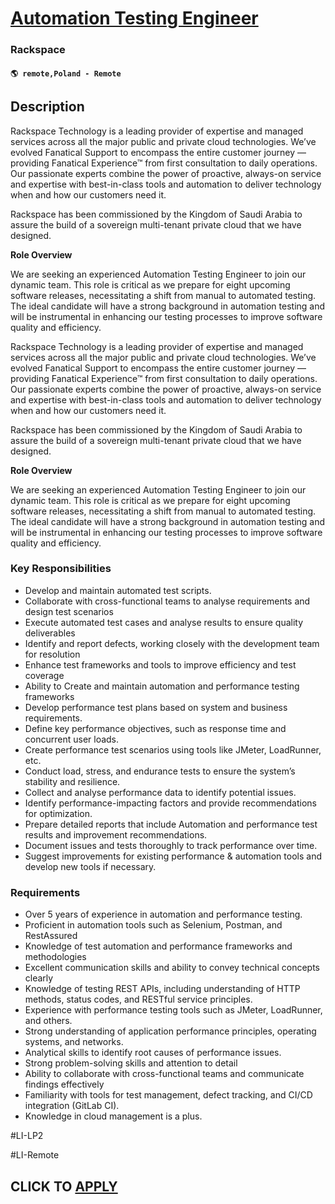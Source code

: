 # [Automation Testing Engineer](https://www.remotewlb.com/apply/automation-testing-engineer)  
### Rackspace  
#### `🌎 remote,Poland - Remote`  

## Description

Rackspace Technology is a leading provider of expertise and managed services across all the major public and private cloud technologies. We’ve evolved Fanatical Support to encompass the entire customer journey — providing Fanatical Experience™ from first consultation to daily operations. Our passionate experts combine the power of proactive, always-on service and expertise with best-in-class tools and automation to deliver technology when and how our customers need it.

  

Rackspace has been commissioned by the Kingdom of Saudi Arabia to assure the build of a sovereign multi-tenant private cloud that we have designed.

  

 **Role Overview**

  

We are seeking an experienced Automation Testing Engineer to join our dynamic team. This role is critical as we prepare for eight upcoming software releases, necessitating a shift from manual to automated testing. The ideal candidate will have a strong background in automation testing and will be instrumental in enhancing our testing processes to improve software quality and efficiency.

  

Rackspace Technology is a leading provider of expertise and managed services across all the major public and private cloud technologies. We’ve evolved Fanatical Support to encompass the entire customer journey — providing Fanatical Experience™ from first consultation to daily operations. Our passionate experts combine the power of proactive, always-on service and expertise with best-in-class tools and automation to deliver technology when and how our customers need it.

  

Rackspace has been commissioned by the Kingdom of Saudi Arabia to assure the build of a sovereign multi-tenant private cloud that we have designed.

  

 **Role Overview**

  

We are seeking an experienced Automation Testing Engineer to join our dynamic team. This role is critical as we prepare for eight upcoming software releases, necessitating a shift from manual to automated testing. The ideal candidate will have a strong background in automation testing and will be instrumental in enhancing our testing processes to improve software quality and efficiency.

  

### Key Responsibilities

* Develop and maintain automated test scripts.
* Collaborate with cross-functional teams to analyse requirements and design test scenarios
* Execute automated test cases and analyse results to ensure quality deliverables
* Identify and report defects, working closely with the development team for resolution
* Enhance test frameworks and tools to improve efficiency and test coverage
* Ability to Create and maintain automation and performance testing frameworks
* Develop performance test plans based on system and business requirements.
* Define key performance objectives, such as response time and concurrent user loads.
* Create performance test scenarios using tools like JMeter, LoadRunner, etc.
* Conduct load, stress, and endurance tests to ensure the system’s stability and resilience.
* Collect and analyse performance data to identify potential issues.
* Identify performance-impacting factors and provide recommendations for optimization.
* Prepare detailed reports that include Automation and performance test results and improvement recommendations.
* Document issues and tests thoroughly to track performance over time.
* Suggest improvements for existing performance & automation tools and develop new tools if necessary.

  

### Requirements

* Over 5 years of experience in automation and performance testing. 
* Proficient in automation tools such as Selenium, Postman, and RestAssured
* Knowledge of test automation and performance frameworks and methodologies
* Excellent communication skills and ability to convey technical concepts clearly
* Knowledge of testing REST APIs, including understanding of HTTP methods, status codes, and RESTful service principles.
* Experience with performance testing tools such as JMeter, LoadRunner, and others.
* Strong understanding of application performance principles, operating systems, and networks.
* Analytical skills to identify root causes of performance issues.
* Strong problem-solving skills and attention to detail
* Ability to collaborate with cross-functional teams and communicate findings effectively
* Familiarity with tools for test management, defect tracking, and CI/CD integration (GitLab CI).
* Knowledge in cloud management is a plus. 

  

#LI-LP2

#LI-Remote

  
## CLICK TO [APPLY](https://www.remotewlb.com/apply/automation-testing-engineer)

